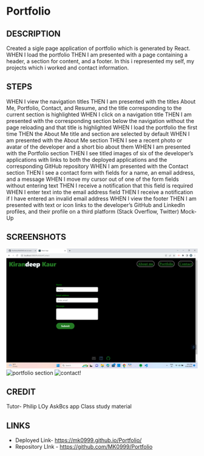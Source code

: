 # Portfolio

## DESCRIPTION
Created a sigle page application of portfolio which is generated by React. WHEN I load the portfolio THEN I am presented with a page containing a header, a section for content, and a footer. In this i represented my self, my projects which i worked and contact information.

## STEPS
WHEN I view the navigation titles THEN I am presented with the titles About Me, Portfolio, Contact, and Resume, and the title corresponding to the current section is highlighted
WHEN I click on a navigation title THEN I am presented with the corresponding section below the navigation without the page reloading and that title is highlighted
WHEN I load the portfolio the first time THEN the About Me title and section are selected by default
WHEN I am presented with the About Me section THEN I see a recent photo or avatar of the developer and a short bio about them
WHEN I am presented with the Portfolio section THEN I see titled images of six of the developer’s applications with links to both the deployed applications and the corresponding GitHub repository
WHEN I am presented with the Contact section THEN I see a contact form with fields for a name, an email address, and a message
WHEN I move my cursor out of one of the form fields without entering text THEN I receive a notification that this field is required
WHEN I enter text into the email address field THEN I receive a notification if I have entered an invalid email address
WHEN I view the footer THEN I am presented with text or icon links to the developer’s GitHub and LinkedIn profiles, and their profile on a third platform (Stack Overflow, Twitter) 
Mock-Up

## SCREENSHOTS

![main page!](https://github.com/MK0999/Portfolio/blob/main/public/assets/Screenshot%20(100).png)
![portfolio section]()
![contact!]()

## CREDIT

Tutor- Philip LOy
AskBcs app
Class study material

## LINKS
 - Deployed Link- https://mk0999.github.io/Portfolio/
 - Repository LInk - https://github.com/MK0999/Portfolio
